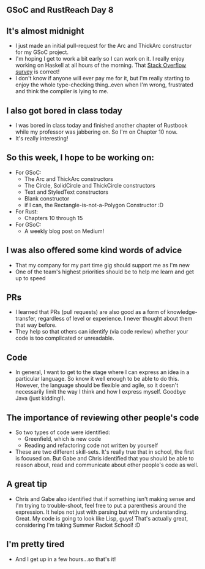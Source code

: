 ## GSoC and RustReach Day 8

## It's almost midnight
- I just made an initial pull-request for the Arc and ThickArc constructor for my GSoC project.
- I'm hoping I get to work a bit early so I can work on it. I really enjoy working on Haskell at all hours of the morning.
  That [Stack Overflow survey](https://stackoverflow.blog/2017/04/19/programming-languages-used-late-night/) is correct! 
- I don't know if anyone will ever pay me for it, but I'm really starting to enjoy the whole type-checking thing..even when 
  I'm wrong, frustrated and think the compiler is lying to me.

## I also got bored in class today
- I was bored in class today and finished another chapter of Rustbook while my professor was jabbering on. So I'm on Chapter 10 now.
- It's really interesting! 

## So this week, I hope to be working on:
- For GSoC:
  - The Arc and ThickArc constructors
  - The Circle, SolidCircle and ThickCircle constructors
  - Text and StyledText constructors
  - Blank constructor
  - if I can, the Rectangle-is-not-a-Polygon Constructor :D
- For Rust:
  - Chapters 10 through 15
- For GSoC:
  - A weekly blog post on Medium!
  
## I was also offered some kind words of advice
- That my company for my part time gig should support me as I'm new
- One of the team's highest priorities should be to help me learn and get up to speed

## PRs
- I learned that PRs (pull requests) are also good as a form of knowledge-transfer, regardless of level or experience.
  I never thought about them that way before. 
- They help so that others can identify (via code review) whether your code is too complicated or unreadable. 

## Code
- In general, I want to get to the stage where I can express an idea in a particular language. So know it well enough to be able
  to do this. However, the language should be flexible and agile, so it doesn't necessarily limit the way I think and how I express
  myself. Goodbye Java (just kidding!).
  
## The importance of reviewing other people's code
- So two types of code were identified:
  - Greenfield, which is new code
  - Reading and refactoring code not written by yourself
- These are two different skill-sets. It's really true that in school, the first is focused on. But Gabe and Chris identified
  that you should be able to reason about, read and communicate about other people's code as well.
  
## A great tip
- Chris and Gabe also identified that if something isn't making sense and I'm trying to trouble-shoot, feel free to put a parenthesis
  around the expression. It helps not just with parsing but with my understanding. Great. My code is going to look like Lisp, guys!
  That's actually great, considering I'm taking Summer Racket School! :D
  
## I'm pretty tired
- And I get up in a few hours...so that's it!
